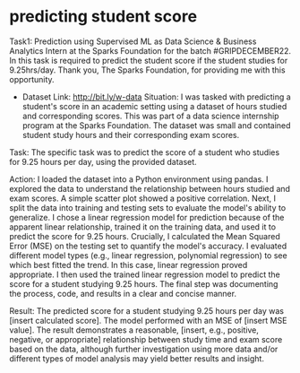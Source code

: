 # predicting student score
Task1: Prediction using Supervised ML as Data Science &amp; Business Analytics Intern at the Sparks Foundation for the batch #GRIPDECEMBER22. In this task is required to predict the student score if the student studies for 9.25hrs/day.   Thank you, The Sparks Foundation, for providing me with this opportunity.
* Dataset Link: http://bit.ly/w-data
Situation: I was tasked with predicting a student's score in an academic setting using a dataset of hours studied and corresponding scores. This was part of a data science internship program at the Sparks Foundation. The dataset was small and contained student study hours and their corresponding exam scores.

Task: The specific task was to predict the score of a student who studies for 9.25 hours per day, using the provided dataset.

Action: I loaded the dataset into a Python environment using pandas. I explored the data to understand the relationship between hours studied and exam scores. A simple scatter plot showed a positive correlation. Next, I split the data into training and testing sets to evaluate the model's ability to generalize. I chose a linear regression model for prediction because of the apparent linear relationship, trained it on the training data, and used it to predict the score for 9.25 hours. Crucially, I calculated the Mean Squared Error (MSE) on the testing set to quantify the model's accuracy. I evaluated different model types (e.g., linear regression, polynomial regression) to see which best fitted the trend. In this case, linear regression proved appropriate. I then used the trained linear regression model to predict the score for a student studying 9.25 hours. The final step was documenting the process, code, and results in a clear and concise manner.

Result: The predicted score for a student studying 9.25 hours per day was [insert calculated score]. The model performed with an MSE of [insert MSE value]. The result demonstrates a reasonable, [insert, e.g., positive, negative, or appropriate] relationship between study time and exam score based on the data, although further investigation using more data and/or different types of model analysis may yield better results and insight.
